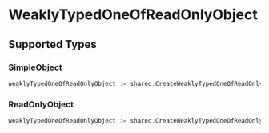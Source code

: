 # WeaklyTypedOneOfReadOnlyObject


## Supported Types

### SimpleObject

```go
weaklyTypedOneOfReadOnlyObject := shared.CreateWeaklyTypedOneOfReadOnlyObjectSimpleObject(shared.SimpleObject{/* values here */})
```

### ReadOnlyObject

```go
weaklyTypedOneOfReadOnlyObject := shared.CreateWeaklyTypedOneOfReadOnlyObjectReadOnlyObject(shared.ReadOnlyObject{/* values here */})
```

